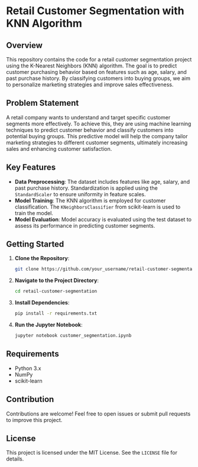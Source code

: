 # Retail Customer Segmentation with KNN Algorithm

## Overview

This repository contains the code for a retail customer segmentation project using the K-Nearest Neighbors (KNN) algorithm. The goal is to predict customer purchasing behavior based on features such as age, salary, and past purchase history. By classifying customers into buying groups, we aim to personalize marketing strategies and improve sales effectiveness.

## Problem Statement

A retail company wants to understand and target specific customer segments more effectively. To achieve this, they are using machine learning techniques to predict customer behavior and classify customers into potential buying groups. This predictive model will help the company tailor marketing strategies to different customer segments, ultimately increasing sales and enhancing customer satisfaction.

## Key Features

- **Data Preprocessing**: The dataset includes features like age, salary, and past purchase history. Standardization is applied using the `StandardScaler` to ensure uniformity in feature scales.
- **Model Training**: The KNN algorithm is employed for customer classification. The `KNeighborsClassifier` from scikit-learn is used to train the model.
- **Model Evaluation**: Model accuracy is evaluated using the test dataset to assess its performance in predicting customer segments.

## Getting Started

1. **Clone the Repository**: 
    ```bash
    git clone https://github.com/your_username/retail-customer-segmentation.git
    ```
2. **Navigate to the Project Directory**: 
    ```bash
    cd retail-customer-segmentation
    ```
3. **Install Dependencies**: 
    ```bash
    pip install -r requirements.txt
    ```
4. **Run the Jupyter Notebook**: 
    ```bash
    jupyter notebook customer_segmentation.ipynb
    ```

## Requirements

- Python 3.x
- NumPy
- scikit-learn

## Contribution

Contributions are welcome! Feel free to open issues or submit pull requests to improve this project.

## License

This project is licensed under the MIT License. See the `LICENSE` file for details.
